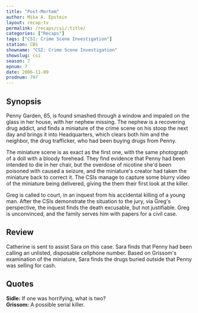 ```yaml
---
title: "Post-Mortem"
author: Mika A. Epstein
layout: recap-tv
permalink: /recaps/csi/:title/
categories: ["Recaps"]
tags: ["CSI: Crime Scene Investigation"]
station: CBS
showname: "CSI: Crime Scene Investigation"
showslug: csi
season: 7  
epnum: 7
date: 2006-11-09
prodnum: 707  
---
```


## Synopsis

Penny Garden, 65, is found smashed through a window and impaled on the glass in her house, with her nephew missing. The nephew is a recovering drug addict, and finds a miniature of the crime scene on his stoop the next day and brings it into Headquarters, which clears both him and the neighbor, the drug trafficker, who had been buying drugs from Penny.

The miniature scene is as exact as the first one, with the same photograph of a doll with a bloody forehead. They find evidence that Penny had been intended to die in her chair, but the overdose of nicotine she'd been poisoned with caused a seizure, and the miniature's creator had taken the miniature back to correct it. The CSIs manage to capture some blurry video of the miniature being delivered, giving the them their first look at the killer.

Greg is called to court, in an inquest from his accidental killing of a young man. After the CSIs demonstrate the situation to the jury, via Greg's perspective, the inquest finds the death excusable, but not justifiable. Greg is unconvinced, and the family serves him with papers for a civil case.

## Review

Catherine is sent to assist Sara on this case. Sara finds that Penny had been calling an unlisted, disposable cellphone number. Based on Grissom's examination of the miniature, Sara finds the drugs buried outside that Penny was selling for cash.

## Quotes

**Sidle:** If one was horrifying, what is two?  
**Grissom:** A possible serial killer.
